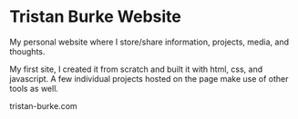 # Tristan Burke Website
My personal website where I store/share information, projects, media, and thoughts. 

My first site, I created it from scratch and built it with html, css, and javascript. A few 
individual projects hosted on the page make use of other tools as well. 

tristan-burke.com
